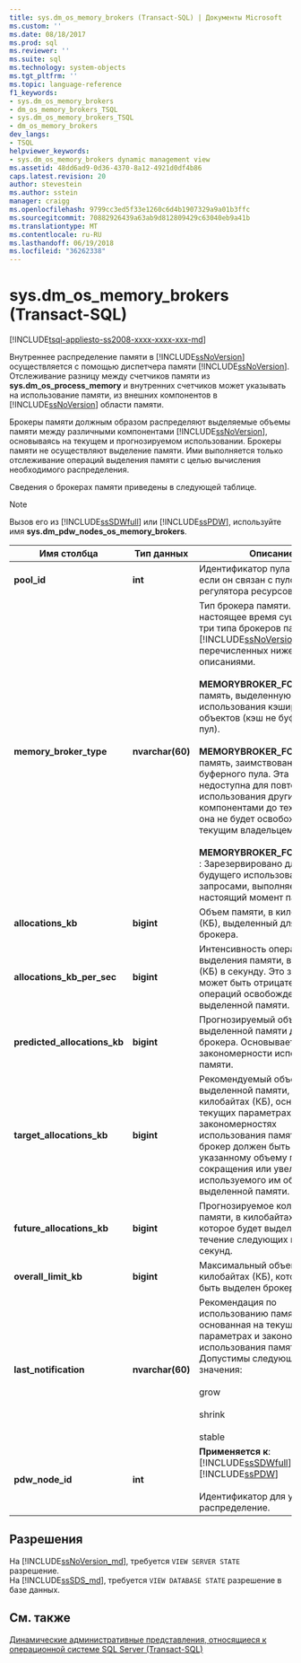 ```yaml
---
title: sys.dm_os_memory_brokers (Transact-SQL) | Документы Microsoft
ms.custom: ''
ms.date: 08/18/2017
ms.prod: sql
ms.reviewer: ''
ms.suite: sql
ms.technology: system-objects
ms.tgt_pltfrm: ''
ms.topic: language-reference
f1_keywords:
- sys.dm_os_memory_brokers
- dm_os_memory_brokers_TSQL
- sys.dm_os_memory_brokers_TSQL
- dm_os_memory_brokers
dev_langs:
- TSQL
helpviewer_keywords:
- sys.dm_os_memory_brokers dynamic management view
ms.assetid: 48dd6ad9-0d36-4370-8a12-4921d0df4b86
caps.latest.revision: 20
author: stevestein
ms.author: sstein
manager: craigg
ms.openlocfilehash: 9799cc3ed5f33e1260c6d4b1907329a9a01b3ffc
ms.sourcegitcommit: 70882926439a63ab9d812809429c63040eb9a41b
ms.translationtype: MT
ms.contentlocale: ru-RU
ms.lasthandoff: 06/19/2018
ms.locfileid: "36262338"
---
```

# <a name="sysdmosmemorybrokers-transact-sql"></a>sys.dm_os_memory_brokers (Transact-SQL)
[!INCLUDE[tsql-appliesto-ss2008-xxxx-xxxx-xxx-md](../../includes/tsql-appliesto-ss2008-xxxx-xxxx-xxx-md.md)]

  Внутреннее распределение памяти в [!INCLUDE[ssNoVersion](../../includes/ssnoversion-md.md)] осуществляется с помощью диспетчера памяти [!INCLUDE[ssNoVersion](../../includes/ssnoversion-md.md)]. Отслеживание разницу между счетчиков памяти из **sys.dm_os_process_memory** и внутренних счетчиков может указывать на использование памяти, из внешних компонентов в [!INCLUDE[ssNoVersion](../../includes/ssnoversion-md.md)] области памяти.  
  
 Брокеры памяти должным образом распределяют выделяемые объемы памяти между различными компонентами [!INCLUDE[ssNoVersion](../../includes/ssnoversion-md.md)], основываясь на текущем и прогнозируемом использовании. Брокеры памяти не осуществляют выделение памяти. Ими выполняется только отслеживание операций выделения памяти с целью вычисления необходимого распределения.  
  
 Сведения о брокерах памяти приведены в следующей таблице.  
  
> [!NOTE]  
>  Вызов его из [!INCLUDE[ssSDWfull](../../includes/sssdwfull-md.md)] или [!INCLUDE[ssPDW](../../includes/sspdw-md.md)], используйте имя **sys.dm_pdw_nodes_os_memory_brokers**.  
  
|Имя столбца|Тип данных|Описание|  
|-----------------|---------------|-----------------|  
|**pool_id**|**int**|Идентификатор пула ресурсов, если он связан с пулом регулятора ресурсов.|  
|**memory_broker_type**|**nvarchar(60)**|Тип брокера памяти. В настоящее время существует три типа брокеров памяти в [!INCLUDE[ssNoVersion](../../includes/ssnoversion-md.md)], перечисленных ниже с описаниями.<br /><br /> **MEMORYBROKER_FOR_CACHE** : память, выделенную для использования кэшированных объектов (кэш не буферный пул).<br /><br /> **MEMORYBROKER_FOR_STEAL** : память, заимствованная из буферного пула. Эта память недоступна для повторного использования другими компонентами до тех пор, пока она не будет освобождена текущим владельцем.<br /><br /> **MEMORYBROKER_FOR_RESERVE** : Зарезервировано для будущего использования запросами, выполняемыми в настоящий момент памяти.|  
|**allocations_kb**|**bigint**|Объем памяти, в килобайтах (КБ), выделенный для этого типа брокера.|  
|**allocations_kb_per_sec**|**bigint**|Интенсивность операций выделения памяти, в килобайтах (КБ) в секунду. Это значение может быть отрицательным для операций освобождения выделенной памяти.|  
|**predicted_allocations_kb**|**bigint**|Прогнозируемый объем выделенной памяти для брокера. Основывается на закономерности использования памяти.|  
|**target_allocations_kb**|**bigint**|Рекомендуемый объем выделенной памяти, в килобайтах (КБ), основанный на текущих параметрах и закономерностях использования памяти. Этот брокер должен быть приведен к указанному объему путем сокращения или увеличения используемого им объема выделенной памяти.|  
|**future_allocations_kb**|**bigint**|Прогнозируемое количество памяти, в килобайтах (КБ), которое будет выделено в течение следующих нескольких секунд.|  
|**overall_limit_kb**|**bigint**|Максимальный объем памяти, в килобайтах (КБ), который может быть выделен брокером.|  
|**last_notification**|**nvarchar(60)**|Рекомендация по использованию памяти, основанная на текущих параметрах и закономерностях использования памяти. Допустимы следующие значения:<br /><br /> grow<br /><br /> shrink<br /><br /> stable|  
|**pdw_node_id**|**int**|**Применяется к**: [!INCLUDE[ssSDWfull](../../includes/sssdwfull-md.md)], [!INCLUDE[ssPDW](../../includes/sspdw-md.md)]<br /><br /> Идентификатор для узла, это распределение.|  
  
## <a name="permissions"></a>Разрешения  

На [!INCLUDE[ssNoVersion_md](../../includes/ssnoversion-md.md)], требуется `VIEW SERVER STATE` разрешение.   
На [!INCLUDE[ssSDS_md](../../includes/sssds-md.md)], требуется `VIEW DATABASE STATE` разрешение в базе данных.   
  
## <a name="see-also"></a>См. также  

  [Динамические административные представления, относящиеся к операционной системе SQL Server &#40;Transact-SQL&#41;](../../relational-databases/system-dynamic-management-views/sql-server-operating-system-related-dynamic-management-views-transact-sql.md)  
  
  


